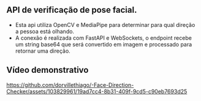 ## API de verificação de pose facial.

- Esta api utiliza OpenCV e MediaPipe para determinar para qual direção a pessoa está olhando.
- A conexão é realizada com FastAPI e WebSockets, o endpoint recebe um string base64 que será convertido em imagem e processado para retornar uma direção.

## Vídeo demonstrativo

https://github.com/dorvillethiago/-Face-Direction-Checker/assets/103829961/19ad7cc4-8b31-409f-9cd5-c90eb7693d25

